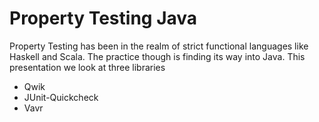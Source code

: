 
# Property Testing Java

Property Testing has been in the realm of strict functional languages like Haskell and Scala. The practice though is finding its way into Java.
This presentation we look at three libraries

* Qwik
* JUnit-Quickcheck
* Vavr

